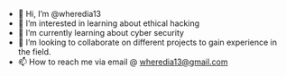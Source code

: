 - 👋 Hi, I’m @wheredia13
- 👀 I’m interested in learning about ethical hacking
- 🌱 I’m currently learning about cyber security
- 💞️ I’m looking to collaborate on different projects to gain experience in the field.
- 📫 How to reach me via email @ wheredia13@gmail.com

<!---
wheredia13/wheredia13 is a ✨ special ✨ repository because its `README.md` (this file) appears on your GitHub profile.
You can click the Preview link to take a look at your changes.
--->
